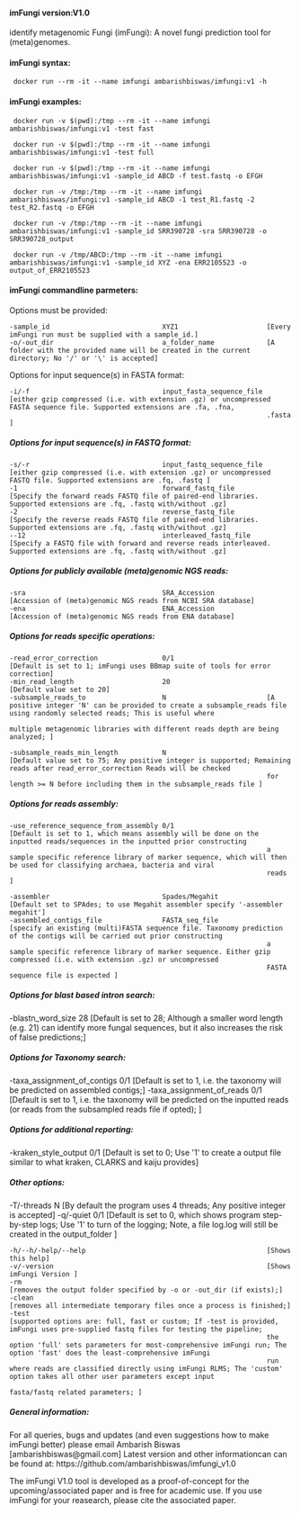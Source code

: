 #### imFungi version:V1.0 
identify metagenomic Fungi (imFungi): A novel fungi prediction tool for (meta)genomes.


#### imFungi syntax:

     docker run --rm -it --name imfungi ambarishbiswas/imfungi:v1 -h

#### imFungi examples:

     docker run -v $(pwd):/tmp --rm -it --name imfungi ambarishbiswas/imfungi:v1 -test fast

     docker run -v $(pwd):/tmp --rm -it --name imfungi ambarishbiswas/imfungi:v1 -test full

     docker run -v $(pwd):/tmp --rm -it --name imfungi ambarishbiswas/imfungi:v1 -sample_id ABCD -f test.fastq -o EFGH

     docker run -v /tmp:/tmp --rm -it --name imfungi ambarishbiswas/imfungi:v1 -sample_id ABCD -1 test_R1.fastq -2 test_R2.fastq -o EFGH

     docker run -v /tmp:/tmp --rm -it --name imfungi ambarishbiswas/imfungi:v1 -sample_id SRR390728 -sra SRR390728 -o SRR390728_output

     docker run -v /tmp/ABCD:/tmp --rm -it --name imfungi ambarishbiswas/imfungi:v1 -sample_id XYZ -ena ERR2105523 -o output_of_ERR2105523


#### imFungi commandline parmeters:

  Options must be provided:
  
	-sample_id                            XYZ1                      [Every imFungi run must be supplied with a sample_id.]  
 	-o/-out_dir                           a_folder_name             [A folder with the provided name will be created in the current directory; No '/' or '\' is accepted]

  Options for input sequence(s) in FASTA format:
  
 	-i/-f                                 input_fasta_sequence_file [either gzip compressed (i.e. with extension .gz) or uncompressed FASTA sequence file. Supported extensions are .fa, .fna, 
                                      	                          	.fasta ]



<h5>Options for input sequence(s) in FASTQ format:</h5>
  
 	-s/-r                                 input_fastq_sequence_file [either gzip compressed (i.e. with extension .gz) or uncompressed FASTQ file. Supported extensions are .fq, .fastq ]
 	-1                                    forward_fastq_file        [Specify the forward reads FASTQ file of paired-end libraries. Supported extensions are .fq, .fastq with/without .gz]
 	-2                                    reverse_fastq_file        [Specify the reverse reads FASTQ file of paired-end libraries. Supported extensions are .fq, .fastq with/without .gz]
 	--12                                  interleaved_fastq_file    [Specify a FASTQ file with forward and reverse reads interleaved. Supported extensions are .fq, .fastq with/without .gz]


<h5>Options for publicly available (meta)genomic NGS reads:</h5>
  
 	-sra                                  SRA_Accession             [Accession of (meta)genomic NGS reads from NCBI SRA database]
 	-ena                                  ENA_Accession             [Accession of (meta)genomic NGS reads from ENA database]


<h5>Options for reads specific operations:</h5>
  
 	-read_error_correction                0/1                       [Default is set to 1; imFungi uses BBmap suite of tools for error correction] 
 	-min_read_length                      20                        [Default value set to 20]
 	-subsample_reads_to                   N                         [A positive integer 'N' can be provided to create a subsample_reads file using randomly selected reads; This is useful where 
                                      	                          	multiple metagenomic libraries with different reads depth are being analyzed; ]

 	-subsample_reads_min_length           N                         [Default value set to 75; Any positive integer is supported; Remaining reads after read_error_correction Reads will be checked 
                                      	                          	for length >= N before including them in the subsample_reads file ]



<h5>Options for reads assembly:</h5>

 	-use_reference_sequence_from_assembly 0/1                       [Default is set to 1, which means assembly will be done on the inputted reads/sequences in the inputted prior constructing 
                                      	                          	a sample specific reference library of marker sequence, which will then be used for classifying archaea, bacteria and viral 
                                      	                          	reads ]

 	-assembler                            Spades/Megahit            [Default set to SPAdes; to use Megahit assembler specify '-assembler megahit']
 	-assembled_contigs_file               FASTA_seq_file            [specify an existing (multi)FASTA sequence file. Taxonomy prediction of the contigs will be carried out prior constructing 
                                      	                          	a sample specific reference library of marker sequence. Either gzip compressed (i.e. with extension .gz) or uncompressed 
                                      	                          	FASTA sequence file is expected ]

<h5>Options for blast based intron search:</h5>
 	-blastn_word_size                     28                        [Default is set to 28; Although a smaller word length (e.g. 21) can identify more fungal sequences, but it also increases the risk of false predictions;]


<h5>Options for Taxonomy search:</h5>
 	-taxa_assignment_of_contigs           0/1                       [Default is set to 1, i.e. the taxonomy will be predicted on assembled contigs;]
 	-taxa_assignment_of_reads             0/1                       [Default is set to 1, i.e. the taxonomy will be predicted on the inputted reads (or reads from the subsampled reads file if 
                                      	                          	opted); ]


<h5>Options for additional reporting:</h5>
 	-kraken_style_output                  0/1                       [Default is set to 0; Use '1' to create a output file similar to what kraken, CLARKS and kaiju provides]


<h5>Other options:</h5>
 	-T/-threads                           N                         [By default the program uses 4 threads; Any positive integer is accepted]
 	-q/-quiet                             0/1                       [Default is set to 0, which shows program step-by-step logs; Use '1' to turn of the logging; Note, a file log.log will still 
                                      	                          	be created in the output_folder ]

 	-h/--h/-help/--help                                             [Shows this help]
 	-v/-version                                                     [Shows imFungi Version ]
 	-rm                                                             [removes the output folder specified by -o or -out_dir (if exists);]
 	-clean                                                          [removes all intermediate temporary files once a process is finished;]
 	-test                                                           [supported options are: full, fast or custom; If -test is provided, imFungi uses pre-supplied fastq files for testing the pipeline; 
                                      	                          	the option 'full' sets parameters for most-comprehensive imFungi run; The option 'fast' does the least-comprehensive imFungi 
                                      	                          	run where reads are classified directly using imFungi RLMS; The 'custom' option takes all other user parameters except input 
                                      	                          	fasta/fastq related parameters; ]



<h5>General information:</h5>
  For all queries, bugs and updates (and even suggestions how to make imFungi better) please email Ambarish Biswas [ambarishbiswas@gmail.com]
  Latest version and other informationcan can be found at: https://github.com/ambarishbiswas/imfungi_v1.0

  The imFungi V1.0 tool is developed as a proof-of-concept for the upcoming/associated paper and is free for academic use. If you use imFungi for your reasearch, please cite the associated paper. 
